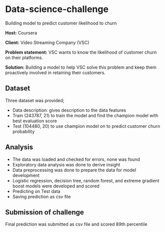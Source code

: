 # Data-science-challenge
Building model to predict customer likelihood to churn

**Host:** Coursera

**Client:** Video Streaming Company (VSC)

**Problem statement:** VSC wants to know the likelihood of customer churn on their platforms.

**Solution:** Building a model to help VSC solve this problem and keep them proactively involved in retaining their customers.

## Dataset
Three dataset was provided; 
- Data description: gives description to the data features
- Train (243787, 21) to train the model and find the champion model with best evaluation score
- Test (104480, 20) to use champion model on to predict customer churn probability

## Analysis
- The data was loaded and checked for errors, none was found
- Exploratory data analysis was done to derive insight
- Data preprocessing was done to prepare the data for model development
- Logistic regression, decision tree, random forest, and extreme gradient boost models were developed and scored
- Predicting on Test data
- Saving prediction as csv file

## Submission of challenge
Final prediction was submitted as csv file and scored 89th percentile
